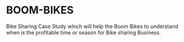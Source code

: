 # BOOM-BIKES
Bike Sharing Case Study which will help the Boom Bikes to understand when is the profitable time or season for Bike sharing Business.
